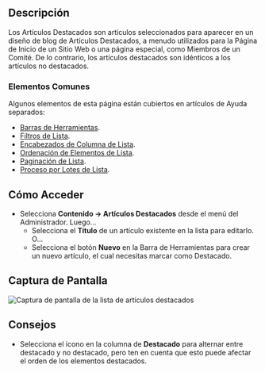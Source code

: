 <!-- Filename: Help4.x:Articles:_Featured / Display title: Artículos: Destacados -->

## Descripción

Los Artículos Destacados son artículos seleccionados para aparecer en un diseño de blog de Artículos Destacados, a menudo utilizados para la Página de Inicio de un Sitio Web o una página especial, como Miembros de un Comité. De lo contrario, los artículos destacados son idénticos a los artículos no destacados.

### Elementos Comunes

Algunos elementos de esta página están cubiertos en artículos de Ayuda separados:

* [Barras de Herramientas](jdocmanual?article=help/common-elements/toolbars).
* [Filtros de Lista](jdocmanual?article=help/common-elements/list-filters).
* [Encabezados de Columna de Lista](jdocmanual?article=help/common-elements/list-column-headers).
* [Ordenación de Elementos de Lista](jdocmanual?article=help/common-elements/list-ordering).
* [Paginación de Lista](jdocmanual?article=help/common-elements/list-pagination).
* [Proceso por Lotes de Lista](jdocmanual?article=help/common-elements/list-batch-process).

## Cómo Acceder

* Selecciona **Contenido → Artículos Destacados** desde el menú del Administrador. Luego...
    * Selecciona el **Título** de un artículo existente en la lista para editarlo. O...
    * Selecciona el botón **Nuevo** en la Barra de Herramientas para crear un nuevo artículo, el cual necesitas marcar como Destacado.

## Captura de Pantalla

![Captura de pantalla de la lista de artículos destacados](../../../es/images/articles/articles-featured-list.png)

## Consejos

- Selecciona el icono en la columna de **Destacado** para alternar entre destacado y no destacado, pero ten en cuenta que esto puede afectar el orden de los elementos destacados.
